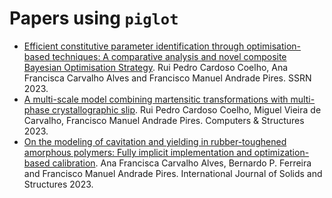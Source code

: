 # Papers using `piglot`

- [Efficient constitutive parameter identification through optimisation-based techniques: A comparative analysis and novel composite Bayesian Optimisation Strategy](https://dx.doi.org/10.2139/ssrn.4674421). Rui Pedro Cardoso Coelho, Ana Francisca Carvalho Alves and Francisco Manuel Andrade Pires. SSRN 2023.
- [A multi-scale model combining martensitic transformations with multi-phase crystallographic slip](https://doi.org/10.1016/j.compstruc.2023.107174). Rui Pedro Cardoso Coelho, Miguel Vieira de Carvalho, Francisco Manuel Andrade Pires. Computers & Structures 2023.
- [On the modeling of cavitation and yielding in rubber-toughened amorphous polymers: Fully implicit implementation and optimization-based calibration](https://doi.org/10.1016/j.ijsolstr.2023.112488). Ana Francisca Carvalho Alves, Bernardo P. Ferreira and Francisco Manuel Andrade Pires. International Journal of Solids and Structures 2023.
